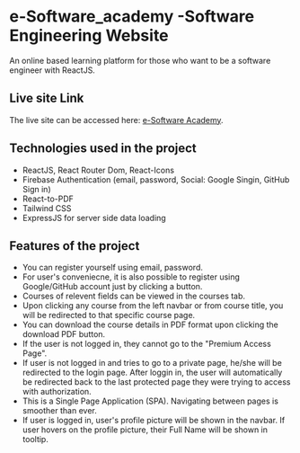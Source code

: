 # e-Software_academy -Software Engineering Website

An online based learning platform for those who want to be a software engineer with ReactJS.

## Live site Link

The live site can be accessed here: [e-Software Academy]().

## Technologies used in the project

- ReactJS, React Router Dom, React-Icons
- Firebase Authentication (email, password, Social: Google Singin, GitHub Sign in)
- React-to-PDF
- Tailwind CSS
- ExpressJS for server side data loading

## Features of the project

- You can register yourself using email, password.
- For user's conveniecne, it is also possible to register using Google/GitHub account just by clicking a button.
- Courses of relevent fields can be viewed in the courses tab.
- Upon clicking any course from the left navbar or from course title, you will be redirected to that specific course page.
- You can download the course details in PDF format upon clicking the download PDF button.
- If the user is not logged in, they cannot go to the "Premium Access Page".
- If user is not logged in and tries to go to a private page, he/she will be redirected to the login page. After loggin in, the user will automatically be redirected back to the last protected page they were trying to access with authorization.
- This is a Single Page Application (SPA). Navigating between pages is smoother than ever.
- If user is logged in, user's profile picture will be shown in the navbar. If user hovers on the profile picture, their Full Name will be shown in tooltip.
